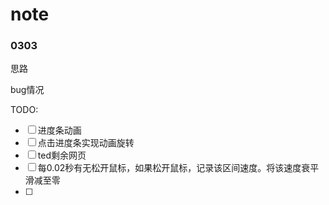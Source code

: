 # note

### 0303

思路

bug情况

TODO:

* [ ]  进度条动画
* [ ] 点击进度条实现动画旋转
* [ ] ted剩余网页
* [ ] 每0.02秒有无松开鼠标，如果松开鼠标，记录该区间速度。将该速度衰平滑减至零
* [ ] 

